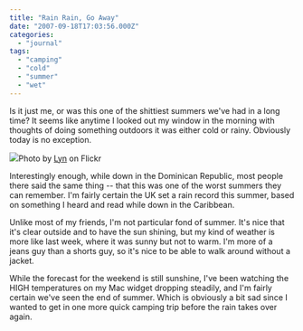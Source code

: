 ```yaml
---
title: "Rain Rain, Go Away"
date: "2007-09-18T17:03:56.000Z"
categories: 
  - "journal"
tags: 
  - "camping"
  - "cold"
  - "summer"
  - "wet"
---
```


Is it just me, or was this one of the shittiest summers we've had in a long time? It seems like anytime I looked out my window in the morning with thoughts of doing something outdoors it was either cold or rainy. Obviously today is no exception.

 [![](http://farm1.static.flickr.com/162/416152814_8f7ffb4bb1.jpg?v=0)](http://www.flickr.com/photos/lynhana/416152814/)Photo by [Lyn](http://www.flickr.com/people/lynhana/) on Flickr

Interestingly enough, while down in the Dominican Republic, most people there said the same thing -- that this was one of the worst summers they can remember. I'm fairly certain the UK set a rain record this summer, based on something I heard and read while down in the Caribbean.

Unlike most of my friends, I'm not particular fond of summer. It's nice that it's clear outside and to have the sun shining, but my kind of weather is more like last week, where it was sunny but not to warm. I'm more of a jeans guy than a shorts guy, so it's nice to be able to walk around without a jacket.

While the forecast for the weekend is still sunshine, I've been watching the HIGH temperatures on my Mac widget dropping steadily, and I'm fairly certain we've seen the end of summer. Which is obviously a bit sad since I wanted to get in one more quick camping trip before the rain takes over again.
